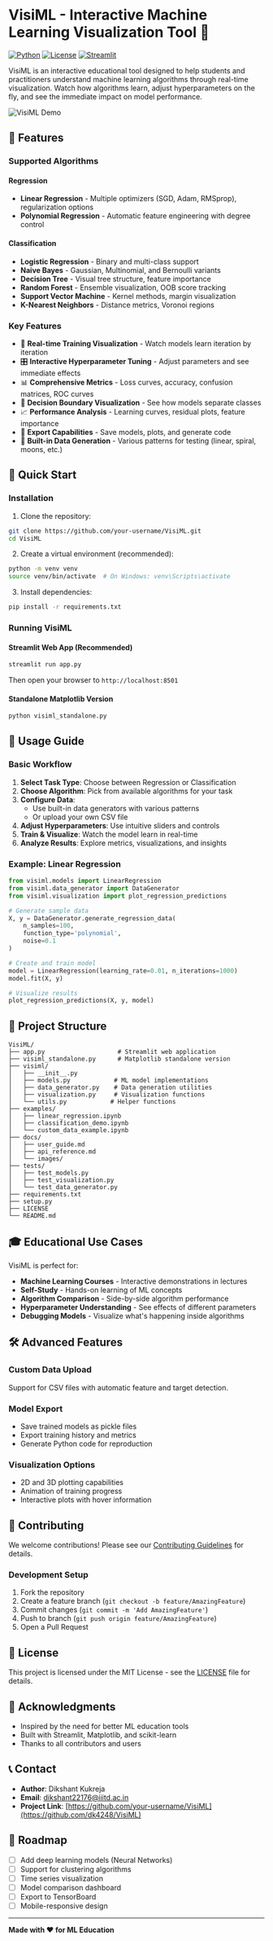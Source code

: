 # VisiML - Interactive Machine Learning Visualization Tool 🧠

[![Python](https://img.shields.io/badge/python-3.8+-blue.svg)](https://www.python.org/downloads/)
[![License](https://img.shields.io/badge/license-MIT-green.svg)](LICENSE)
[![Streamlit](https://img.shields.io/badge/streamlit-1.28+-red.svg)](https://streamlit.io/)

VisiML is an interactive educational tool designed to help students and practitioners understand machine learning algorithms through real-time visualization. Watch how algorithms learn, adjust hyperparameters on the fly, and see the immediate impact on model performance.

![VisiML Demo](docs/images/visiml-demo.gif)

## 🌟 Features

### Supported Algorithms

#### Regression

- **Linear Regression** - Multiple optimizers (SGD, Adam, RMSprop), regularization options
- **Polynomial Regression** - Automatic feature engineering with degree control

#### Classification

- **Logistic Regression** - Binary and multi-class support
- **Naive Bayes** - Gaussian, Multinomial, and Bernoulli variants
- **Decision Tree** - Visual tree structure, feature importance
- **Random Forest** - Ensemble visualization, OOB score tracking
- **Support Vector Machine** - Kernel methods, margin visualization
- **K-Nearest Neighbors** - Distance metrics, Voronoi regions

### Key Features

- 🎯 **Real-time Training Visualization** - Watch models learn iteration by iteration
- 🎛️ **Interactive Hyperparameter Tuning** - Adjust parameters and see immediate effects
- 📊 **Comprehensive Metrics** - Loss curves, accuracy, confusion matrices, ROC curves
- 🎨 **Decision Boundary Visualization** - See how models separate classes
- 📈 **Performance Analysis** - Learning curves, residual plots, feature importance
- 💾 **Export Capabilities** - Save models, plots, and generate code
- 🎲 **Built-in Data Generation** - Various patterns for testing (linear, spiral, moons, etc.)

## 🚀 Quick Start

### Installation

1. Clone the repository:

```bash
git clone https://github.com/your-username/VisiML.git
cd VisiML
```

2. Create a virtual environment (recommended):

```bash
python -m venv venv
source venv/bin/activate  # On Windows: venv\Scripts\activate
```

3. Install dependencies:

```bash
pip install -r requirements.txt
```

### Running VisiML

#### Streamlit Web App (Recommended)

```bash
streamlit run app.py
```

Then open your browser to `http://localhost:8501`

#### Standalone Matplotlib Version

```bash
python visiml_standalone.py
```

## 📖 Usage Guide

### Basic Workflow

1. **Select Task Type**: Choose between Regression or Classification
2. **Choose Algorithm**: Pick from available algorithms for your task
3. **Configure Data**:
   - Use built-in data generators with various patterns
   - Or upload your own CSV file
4. **Adjust Hyperparameters**: Use intuitive sliders and controls
5. **Train & Visualize**: Watch the model learn in real-time
6. **Analyze Results**: Explore metrics, visualizations, and insights

### Example: Linear Regression

```python
from visiml.models import LinearRegression
from visiml.data_generator import DataGenerator
from visiml.visualization import plot_regression_predictions

# Generate sample data
X, y = DataGenerator.generate_regression_data(
    n_samples=100, 
    function_type='polynomial',
    noise=0.1
)

# Create and train model
model = LinearRegression(learning_rate=0.01, n_iterations=1000)
model.fit(X, y)

# Visualize results
plot_regression_predictions(X, y, model)
```

## 📁 Project Structure

```
VisiML/
├── app.py                    # Streamlit web application
├── visiml_standalone.py      # Matplotlib standalone version
├── visiml/
│   ├── __init__.py
│   ├── models.py            # ML model implementations
│   ├── data_generator.py    # Data generation utilities
│   ├── visualization.py     # Visualization functions
│   └── utils.py            # Helper functions
├── examples/
│   ├── linear_regression.ipynb
│   ├── classification_demo.ipynb
│   └── custom_data_example.ipynb
├── docs/
│   ├── user_guide.md
│   ├── api_reference.md
│   └── images/
├── tests/
│   ├── test_models.py
│   ├── test_visualization.py
│   └── test_data_generator.py
├── requirements.txt
├── setup.py
├── LICENSE
└── README.md
```

## 🎓 Educational Use Cases

VisiML is perfect for:

- **Machine Learning Courses** - Interactive demonstrations in lectures
- **Self-Study** - Hands-on learning of ML concepts
- **Algorithm Comparison** - Side-by-side algorithm performance
- **Hyperparameter Understanding** - See effects of different parameters
- **Debugging Models** - Visualize what's happening inside algorithms

## 🛠️ Advanced Features

### Custom Data Upload

Support for CSV files with automatic feature and target detection.

### Model Export

- Save trained models as pickle files
- Export training history and metrics
- Generate Python code for reproduction

### Visualization Options

- 2D and 3D plotting capabilities
- Animation of training progress
- Interactive plots with hover information

## 🤝 Contributing

We welcome contributions! Please see our [Contributing Guidelines](CONTRIBUTING.md) for details.

### Development Setup

1. Fork the repository
2. Create a feature branch (`git checkout -b feature/AmazingFeature`)
3. Commit changes (`git commit -m 'Add AmazingFeature'`)
4. Push to branch (`git push origin feature/AmazingFeature`)
5. Open a Pull Request

## 📄 License

This project is licensed under the MIT License - see the [LICENSE](LICENSE) file for details.

## 🙏 Acknowledgments

- Inspired by the need for better ML education tools
- Built with Streamlit, Matplotlib, and scikit-learn
- Thanks to all contributors and users

## 📞 Contact

- **Author**: Dikshant Kukreja
- **Email**: dikshant22176@iiitd.ac.in
- **Project Link**: [https://github.com/your-username/VisiML](https://github.com/dk4248/VisiML)

## 🚧 Roadmap

- [ ] Add deep learning models (Neural Networks)
- [ ] Support for clustering algorithms
- [ ] Time series visualization
- [ ] Model comparison dashboard
- [ ] Export to TensorBoard
- [ ] Mobile-responsive design

---

**Made with ❤️ for ML Education**
